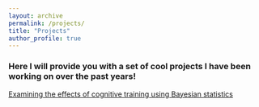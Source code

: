 ```yaml
---
layout: archive
permalink: /projects/
title: "Projects"
author_profile: true
---
```


### Here I will provide you with a set of cool projects I have been working on over the past years!
[Examining the effects of cognitive training using Bayesian statistics](https://danielfellman.github.io/machine-learning/bayes)
